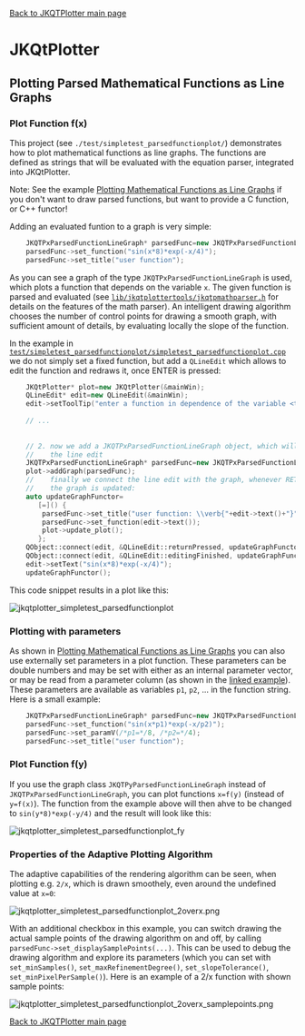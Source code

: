 [Back to JKQTPlotter main page](https://github.com/jkriege2/JKQtPlotter/)

# JKQtPlotter

## Plotting Parsed Mathematical Functions as Line Graphs
### Plot Function f(x)
This project (see `./test/simpletest_parsedfunctionplot/`) demonstrates how to plot mathematical functions as line graphs. The functions are defined as strings that will be evaluated with the equation parser, integrated into JKQtPlotter. 

Note: See the example [Plotting Mathematical Functions as Line Graphs](https://github.com/jkriege2/JKQtPlotter/tree/master/test/simpletest_functionplot) if you don't want to draw parsed functions, but want to provide a C function, or C++ functor!

Adding an evaluated funtion to a graph is very simple: 
```c++
    JKQTPxParsedFunctionLineGraph* parsedFunc=new JKQTPxParsedFunctionLineGraph(plot);
    parsedFunc->set_function("sin(x*8)*exp(-x/4)");
    parsedFunc->set_title("user function");
```
As you can see a graph of the type `JKQTPxParsedFunctionLineGraph` is used, which plots a function that depends on the variable `x`. The given function is parsed and evaluated (see [`lib/jkqtplottertools/jkqtpmathparser.h`](https://github.com/jkriege2/JKQtPlotter/blob/master/lib/jkqtplottertools/jkqtpmathparser.h) for details on the features of the math parser). An intelligent drawing algorithm chooses the number of control points for drawing a smooth graph, with sufficient amount of details, by evaluating locally the slope of the function.

In the example in [`test/simpletest_parsedfunctionplot/simpletest_parsedfunctionplot.cpp`](https://github.com/jkriege2/JKQtPlotter/blob/master/test/simpletest_parsedfunctionplot/simpletest_parsedfunctionplot.cpp) we do not simply set a fixed function, but add a `QLineEdit` which allows to edit the function and redraws it, once ENTER is pressed:
```c++
    JKQtPlotter* plot=new JKQtPlotter(&mainWin);
    QLineEdit* edit=new QLineEdit(&mainWin);
    edit->setToolTip("enter a function in dependence of the variable <tt>x</tt> and press ENTER to update the graph");
    
    // ...
    
    
    // 2. now we add a JKQTPxParsedFunctionLineGraph object, which will draw the function from
    //    the line edit
    JKQTPxParsedFunctionLineGraph* parsedFunc=new JKQTPxParsedFunctionLineGraph(plot);
    plot->addGraph(parsedFunc);
    //    finally we connect the line edit with the graph, whenever RETURN is pressed,
    //    the graph is updated:
    auto updateGraphFunctor=
       [=]() {
        parsedFunc->set_title("user function: \\verb{"+edit->text()+"}");
        parsedFunc->set_function(edit->text());
        plot->update_plot();
       };
    QObject::connect(edit, &QLineEdit::returnPressed, updateGraphFunctor);
    QObject::connect(edit, &QLineEdit::editingFinished, updateGraphFunctor);
    edit->setText("sin(x*8)*exp(-x/4)");
    updateGraphFunctor();
```


This code snippet results in a plot like this:

![jkqtplotter_simpletest_parsedfunctionplot](https://raw.githubusercontent.com/jkriege2/JKQtPlotter/master/screenshots/jkqtplotter_simpletest_parsedfunctionplot.png)

### Plotting with parameters
As shown in [Plotting Mathematical Functions as Line Graphs](https://github.com/jkriege2/JKQtPlotter/tree/master/test/simpletest_functionplot) you can also use externally set parameters in a plot function. These parameters can be double numbers and may be set with either as an internal parameter vector, or may be read from a parameter column (as shown in the [linked example](https://github.com/jkriege2/JKQtPlotter/tree/master/test/simpletest_functionplot)). These parameters are available as variables `p1`, `p2`, ... in the function string. Here is a small example:

```c++
	JKQTPxParsedFunctionLineGraph* parsedFunc=new JKQTPxParsedFunctionLineGraph(plot);
    parsedFunc->set_function("sin(x*p1)*exp(-x/p2)");
	parsedFunc->set_paramV(/*p1=*/8, /*p2=*/4);
    parsedFunc->set_title("user function");
```

### Plot Function f(y)
If you use the graph class `JKQTPyParsedFunctionLineGraph` instead of `JKQTPxParsedFunctionLineGraph`, you can plot functions `x=f(y)` (instead of `y=f(x)`). The function from the example above will then ahve to be changed to `sin(y*8)*exp(-y/4)` and the result will look like this:

![jkqtplotter_simpletest_parsedfunctionplot_fy](https://raw.githubusercontent.com/jkriege2/JKQtPlotter/master/screenshots/jkqtplotter_simpletest_parsedfunctionplot_fy.png)


### Properties of the Adaptive Plotting Algorithm
The adaptive capabilities of the rendering algorithm can be seen, when plotting e.g. `2/x`, which is drawn smoothely, even around the undefined value at `x=0`:

![jkqtplotter_simpletest_parsedfunctionplot_2overx.png](https://raw.githubusercontent.com/jkriege2/JKQtPlotter/master/screenshots/jkqtplotter_simpletest_parsedfunctionplot_2overx.png)

With an additional checkbox in this example, you can switch drawing the actual sample points of the drawing algorithm on and off, by calling `parsedFunc->set_displaySamplePoints(...)`. This can be used to debug the drawing algorithm and explore its parameters (which you can set with `set_minSamples()`, `set_maxRefinementDegree()`, `set_slopeTolerance()`, `set_minPixelPerSample()`). Here is an example of a 2/x function with shown sample points:

![jkqtplotter_simpletest_parsedfunctionplot_2overx_samplepoints.png](https://raw.githubusercontent.com/jkriege2/JKQtPlotter/master/screenshots/jkqtplotter_simpletest_parsedfunctionplot_2overx_samplepoints.png)


[Back to JKQTPlotter main page](https://github.com/jkriege2/JKQtPlotter/)